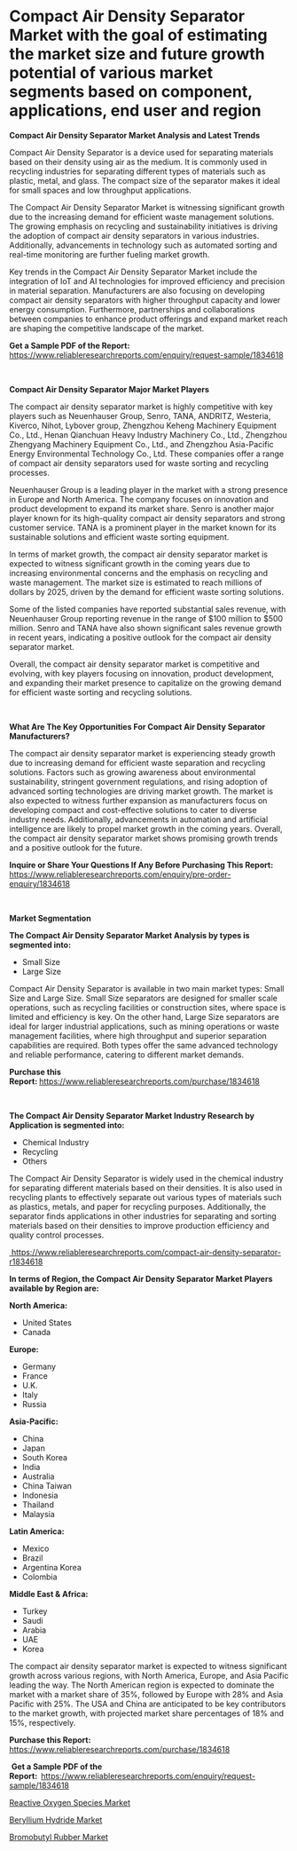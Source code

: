 <p><h1>Compact Air Density Separator Market with the goal of estimating the market size and future growth potential of various market segments based on component, applications, end user and region</h1></p><p><strong>Compact Air Density Separator Market Analysis and Latest Trends</strong></p>
<p><p>Compact Air Density Separator is a device used for separating materials based on their density using air as the medium. It is commonly used in recycling industries for separating different types of materials such as plastic, metal, and glass. The compact size of the separator makes it ideal for small spaces and low throughput applications.</p><p>The Compact Air Density Separator Market is witnessing significant growth due to the increasing demand for efficient waste management solutions. The growing emphasis on recycling and sustainability initiatives is driving the adoption of compact air density separators in various industries. Additionally, advancements in technology such as automated sorting and real-time monitoring are further fueling market growth.</p><p>Key trends in the Compact Air Density Separator Market include the integration of IoT and AI technologies for improved efficiency and precision in material separation. Manufacturers are also focusing on developing compact air density separators with higher throughput capacity and lower energy consumption. Furthermore, partnerships and collaborations between companies to enhance product offerings and expand market reach are shaping the competitive landscape of the market.</p></p>
<p><strong>Get a Sample PDF of the Report:&nbsp;</strong> <a href="https://www.reliableresearchreports.com/enquiry/request-sample/1834618">https://www.reliableresearchreports.com/enquiry/request-sample/1834618</a></p>
<p>&nbsp;</p>
<p><strong>Compact Air Density Separator Major Market Players</strong></p>
<p><p>The compact air density separator market is highly competitive with key players such as Neuenhauser Group, Senro, TANA, ANDRITZ, Westeria, Kiverco, Nihot, Lybover group, Zhengzhou Keheng Machinery Equipment Co., Ltd., Henan Qianchuan Heavy Industry Machinery Co., Ltd., Zhengzhou Zhengyang Machinery Equipment Co., Ltd., and Zhengzhou Asia-Pacific Energy Environmental Technology Co., Ltd. These companies offer a range of compact air density separators used for waste sorting and recycling processes.</p><p>Neuenhauser Group is a leading player in the market with a strong presence in Europe and North America. The company focuses on innovation and product development to expand its market share. Senro is another major player known for its high-quality compact air density separators and strong customer service. TANA is a prominent player in the market known for its sustainable solutions and efficient waste sorting equipment.</p><p>In terms of market growth, the compact air density separator market is expected to witness significant growth in the coming years due to increasing environmental concerns and the emphasis on recycling and waste management. The market size is estimated to reach millions of dollars by 2025, driven by the demand for efficient waste sorting solutions.</p><p>Some of the listed companies have reported substantial sales revenue, with Neuenhauser Group reporting revenue in the range of $100 million to $500 million. Senro and TANA have also shown significant sales revenue growth in recent years, indicating a positive outlook for the compact air density separator market.</p><p>Overall, the compact air density separator market is competitive and evolving, with key players focusing on innovation, product development, and expanding their market presence to capitalize on the growing demand for efficient waste sorting and recycling solutions.</p></p>
<p>&nbsp;</p>
<p><strong>What Are The Key Opportunities For Compact Air Density Separator Manufacturers?</strong></p>
<p><p>The compact air density separator market is experiencing steady growth due to increasing demand for efficient waste separation and recycling solutions. Factors such as growing awareness about environmental sustainability, stringent government regulations, and rising adoption of advanced sorting technologies are driving market growth. The market is also expected to witness further expansion as manufacturers focus on developing compact and cost-effective solutions to cater to diverse industry needs. Additionally, advancements in automation and artificial intelligence are likely to propel market growth in the coming years. Overall, the compact air density separator market shows promising growth trends and a positive outlook for the future.</p></p>
<p><strong>Inquire or Share Your Questions If Any Before Purchasing This Report:</strong> <a href="https://www.reliableresearchreports.com/enquiry/pre-order-enquiry/1834618">https://www.reliableresearchreports.com/enquiry/pre-order-enquiry/1834618</a></p>
<p>&nbsp;</p>
<p><strong>Market Segmentation</strong></p>
<p><strong>The Compact Air Density Separator Market Analysis by types is segmented into:</strong></p>
<p><ul><li>Small Size</li><li>Large Size</li></ul></p>
<p><p>Compact Air Density Separator is available in two main market types: Small Size and Large Size. Small Size separators are designed for smaller scale operations, such as recycling facilities or construction sites, where space is limited and efficiency is key. On the other hand, Large Size separators are ideal for larger industrial applications, such as mining operations or waste management facilities, where high throughput and superior separation capabilities are required. Both types offer the same advanced technology and reliable performance, catering to different market demands.</p></p>
<p><strong>Purchase this Report:&nbsp;</strong><a href="https://www.reliableresearchreports.com/purchase/1834618">https://www.reliableresearchreports.com/purchase/1834618</a></p>
<p>&nbsp;</p>
<p><strong>The Compact Air Density Separator Market Industry Research by Application is segmented into:</strong></p>
<p><ul><li>Chemical Industry</li><li>Recycling</li><li>Others</li></ul></p>
<p><p>The Compact Air Density Separator is widely used in the chemical industry for separating different materials based on their densities. It is also used in recycling plants to effectively separate out various types of materials such as plastics, metals, and paper for recycling purposes. Additionally, the separator finds applications in other industries for separating and sorting materials based on their densities to improve production efficiency and quality control processes.</p></p>
<p><a href="https://www.reliableresearchreports.com/compact-air-density-separator-r1834618">&nbsp;https://www.reliableresearchreports.com/compact-air-density-separator-r1834618</a></p>
<p><strong>In terms of Region, the Compact Air Density Separator Market Players available by Region are:</strong></p>
<p>
    <p> <strong> North America: </strong>
        <ul>
            <li>United States</li>
            <li>Canada</li>
        </ul>
        </p> 
    <p> <strong> Europe: </strong>
        <ul>
            <li>Germany</li>
            <li>France</li>
            <li>U.K.</li>
            <li>Italy</li>
            <li>Russia</li>
        </ul>
        </p> 
    <p> <strong> Asia-Pacific: </strong>
        <ul>
            <li>China</li>
            <li>Japan</li>
            <li>South Korea</li>
            <li>India</li>
            <li>Australia</li>
            <li>China Taiwan</li>
            <li>Indonesia</li>
            <li>Thailand</li>
            <li>Malaysia</li>
        </ul>
        </p> 
    <p> <strong> Latin America: </strong>
        <ul>
            <li>Mexico</li>
            <li>Brazil</li>
            <li>Argentina Korea</li>
            <li>Colombia</li>
        </ul>
        </p> 
    <p> <strong> Middle East & Africa: </strong>
        <ul>
            <li>Turkey</li>
            <li>Saudi</li>
            <li>Arabia</li>
            <li>UAE</li>
            <li>Korea</li>
        </ul>
    </p>
    </p>
<p><p>The compact air density separator market is expected to witness significant growth across various regions, with North America, Europe, and Asia Pacific leading the way. The North American region is expected to dominate the market with a market share of 35%, followed by Europe with 28% and Asia Pacific with 25%. The USA and China are anticipated to be key contributors to the market growth, with projected market share percentages of 18% and 15%, respectively.</p></p>
<p><strong>Purchase this Report: </strong><a href="https://www.reliableresearchreports.com/purchase/1834618">https://www.reliableresearchreports.com/purchase/1834618</a></p>
<p>&nbsp;<strong>Get a Sample PDF of the Report:&nbsp;&nbsp;</strong><a href="https://www.reliableresearchreports.com/enquiry/request-sample/1834618">https://www.reliableresearchreports.com/enquiry/request-sample/1834618</a></p>
<p><strong></strong></p>
<p><p><a href="https://rainy-horn-d69.notion.site/Reactive-Oxygen-Species-Market-Insights-into-Market-CAGR-Market-Trends-and-Growth-Strategies-debed0cd039445b5aa9f8d4360206866">Reactive Oxygen Species Market</a></p><p><a href="https://woozy-pyroraptor-a1f.notion.site/Beryllium-Hydride-Market-Report-Reveals-the-Latest-Trends-And-Growth-Opportunities-of-this-Market-8d74a124088b4312ab12c41bf5c42212">Beryllium Hydride Market</a></p><p><a href="https://issuu.com/reportprime-2/docs/bromobutyl-rubber-market-size-2030.pptx">Bromobutyl Rubber Market</a></p></p>